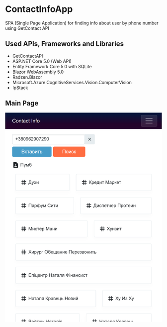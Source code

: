 # ContactInfoApp
SPA (Single Page Application) for finding info about user by phone number using GetContact API

## Used APIs, Frameworks and Libraries
  * GetContactAPI
  * ASP.NET Core 5.0 (Web API)
  * Entity Framework Core 5.0 with SQLite
  * Blazor WebAssembly 5.0
  * Radzen.Blazor
  * Microsoft.Azure.CognitiveServices.Vision.ComputerVision
  * IpStack
  
## Main Page
<p align="center">
 <img src="https://raw.githubusercontent.com/teland94/ContactInfoApp/master/c5bb4490b53c.png" alt="Main Page" />
</p>
